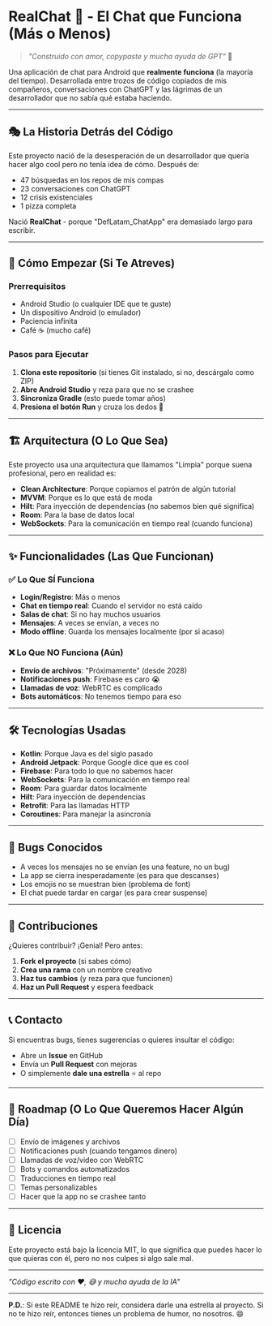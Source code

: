 # RealChat 💬 - El Chat que Funciona (Más o Menos)

> *"Construido con amor, copypaste y mucha ayuda de GPT"* 🤖

Una aplicación de chat para Android que **realmente funciona** (la mayoría del tiempo). Desarrollada entre trozos de código copiados de mis compañeros, conversaciones con ChatGPT y las lágrimas de un desarrollador que no sabía qué estaba haciendo.

---

## 🎭 La Historia Detrás del Código

Este proyecto nació de la desesperación de un desarrollador que quería hacer algo cool pero no tenía idea de cómo. Después de:
- 47 búsquedas en los repos de mis compas
- 23 conversaciones con ChatGPT
- 12 crisis existenciales
- 1 pizza completa

Nació **RealChat** - porque "DefLatam_ChatApp" era demasiado largo para escribir.

---

## 🚀 Cómo Empezar (Si Te Atreves)

### Prerrequisitos
- Android Studio (o cualquier IDE que te guste)
- Un dispositivo Android (o emulador)
- Paciencia infinita
- Café ☕ (mucho café)

### Pasos para Ejecutar
1. **Clona este repositorio** (si tienes Git instalado, si no, descárgalo como ZIP)
2. **Abre Android Studio** y reza para que no se crashee
3. **Sincroniza Gradle** (esto puede tomar años)
4. **Presiona el botón Run** y cruza los dedos 🤞

---

## 🏗️ Arquitectura (O Lo Que Sea)

Este proyecto usa una arquitectura que llamamos "Limpia" porque suena profesional, pero en realidad es:

- **Clean Architecture**: Porque copiamos el patrón de algún tutorial
- **MVVM**: Porque es lo que está de moda
- **Hilt**: Para inyección de dependencias (no sabemos bien qué significa)
- **Room**: Para la base de datos local
- **WebSockets**: Para la comunicación en tiempo real (cuando funciona)

---

## ✨ Funcionalidades (Las Que Funcionan)

### ✅ Lo Que SÍ Funciona
- **Login/Registro**: Más o menos
- **Chat en tiempo real**: Cuando el servidor no está caído
- **Salas de chat**: Si no hay muchos usuarios
- **Mensajes**: A veces se envían, a veces no
- **Modo offline**: Guarda los mensajes localmente (por si acaso)

### ❌ Lo Que NO Funciona (Aún)
- **Envío de archivos**: "Próximamente" (desde 2028)
- **Notificaciones push**: Firebase es caro 😭
- **Llamadas de voz**: WebRTC es complicado
- **Bots automáticos**: No tenemos tiempo para eso

---

## 🛠️ Tecnologías Usadas

- **Kotlin**: Porque Java es del siglo pasado
- **Android Jetpack**: Porque Google dice que es cool
- **Firebase**: Para todo lo que no sabemos hacer
- **WebSockets**: Para la comunicación en tiempo real
- **Room**: Para guardar datos localmente
- **Hilt**: Para inyección de dependencias
- **Retrofit**: Para las llamadas HTTP
- **Coroutines**: Para manejar la asincronía

---

## 🐛 Bugs Conocidos

- A veces los mensajes no se envían (es una feature, no un bug)
- La app se cierra inesperadamente (es para que descanses)
- Los emojis no se muestran bien (problema de font)
- El chat puede tardar en cargar (es para crear suspense)

---

## 🤝 Contribuciones

¿Quieres contribuir? ¡Genial! Pero antes:

1. **Fork el proyecto** (si sabes cómo)
2. **Crea una rama** con un nombre creativo
3. **Haz tus cambios** (y reza para que funcionen)
4. **Haz un Pull Request** y espera feedback

---

## 📞 Contacto

Si encuentras bugs, tienes sugerencias o quieres insultar el código:
- Abre un **Issue** en GitHub
- Envía un **Pull Request** con mejoras
- O simplemente **dale una estrella** ⭐ al repo

---

## 🎯 Roadmap (O Lo Que Queremos Hacer Algún Día)

- [ ] Envío de imágenes y archivos
- [ ] Notificaciones push (cuando tengamos dinero)
- [ ] Llamadas de voz/video con WebRTC
- [ ] Bots y comandos automatizados
- [ ] Traducciones en tiempo real
- [ ] Temas personalizables
- [ ] Hacer que la app no se crashee tanto

---

## 📄 Licencia

Este proyecto está bajo la licencia MIT, lo que significa que puedes hacer lo que quieras con él, pero no nos culpes si algo sale mal.

---

*"Código escrito con ❤️, 😅 y mucha ayuda de la IA"*

---

**P.D.**: Si este README te hizo reír, considera darle una estrella al proyecto. Si no te hizo reír, entonces tienes un problema de humor, no nosotros. 😄
